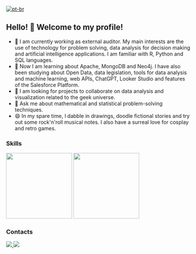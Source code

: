 [![pt-br](https://img.shields.io/badge/lang-pt--br-blue.svg)](https://github.com/GrlouX/GrlouX/blob/main/README.md)

## Hello! 👋 Welcome to my profile!

- 🔭 I am currently working as external auditor. My main interests are the use of technology for problem solving, data analysis for decision making and artificial intelligence applications. I am familiar with R, Python and SQL languages.
- 🌱 Now I am learning about Apache, MongoDB and Neo4j. I have also been studying about Open Data, data legislation, tools for data analysis and machine learning, web APIs, ChatGPT, Looker Studio and features of the Salesforce Platform.
- 👯 I am looking for projects to collaborate on data analysis and visualization related to the geek universe.
- 💬 Ask me about mathematical and statistical problem-solving techniques.
- 😄 In my spare time, I dabble in drawings, doodle fictional stories and try out some rock'n'roll musical notes. I also have a surreal love for cosplay and retro games.

### Skills
<div id="code-stats">
  <a href="https://github.com/grloux"></a>
  <img height="180em", src="https://github-readme-stats.vercel.app/api?username=grloux&count_private=true&show_icons=true&theme=merko"/>
  <img height="180em", src="https://github-readme-stats.vercel.app/api/top-langs/?username=grloux&langs_count=10&layout=compact&theme=merko"/>
</div>  

### Contacts
<div id="social-media">
  <a href="mailto:gracilianolouredo@gmail.com" target="_blank"><img src="https://img.shields.io/badge/Gmail-D14836?style=for-the-badge&logo=gmail&logoColor=white"/>
  <a href="https://www.linkedin.com/in/graciliano-m%C3%A1rcio-santos-louredo-0b6a27205/" target="_blank"><img src="https://img.shields.io/badge/LinkedIn-0077B5?style=for-the-badge&logo=linkedin&logoColor=white"/>
</div>
